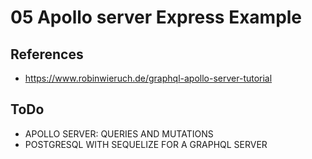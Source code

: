 # 05 Apollo server Express Example

## References

- https://www.robinwieruch.de/graphql-apollo-server-tutorial

## ToDo

- APOLLO SERVER: QUERIES AND MUTATIONS
- POSTGRESQL WITH SEQUELIZE FOR A GRAPHQL SERVER
